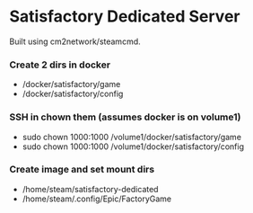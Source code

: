 # Satisfactory Dedicated Server

Built using cm2network/steamcmd.

### Create 2 dirs in docker
- /docker/satisfactory/game
- /docker/satisfactory/config

### SSH in chown them (assumes docker is on volume1)
- sudo chown 1000:1000 /volume1/docker/satisfactory/game
- sudo chown 1000:1000 /volume1/docker/satisfactory/config

### Create image and set mount dirs
- /home/steam/satisfactory-dedicated
- /home/steam/.config/Epic/FactoryGame

